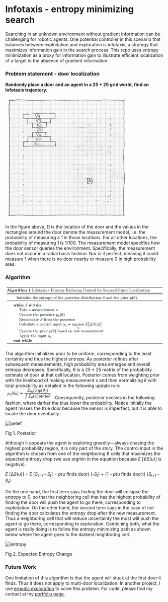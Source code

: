 # Infotaxis - entropy minimizing search

Searching in an unknown environment without gradient information can be challenging
for robotic agents. One potential controller in this scenario that balances between
exploitation and exploration is infotaxis, a strategy that maximizes information
gain in the search process. This repo uses entropy minimization as a proxy for
information gain to illustrate efficient localization of a target in the absence of gradient information.

### Problem statement - door localization

**Randomly place a door and an agent in a 25 * 25 grid world, find an Infotaxis trajectory.**

![problem](images/problem.png)

In the figure above, D is the location of the door and the values in the rectangles
around the door denote the measurement model, i.e. the probability of measuring a 1
in those locations. For all other locations, the probability of measuring 1 is 1/100.
The measurement model specifies how the door sensor queries the environment. Specifically,
the measurement does not occur in a radial basis fashion. Nor is it perfect, meaning it
could measure 1 when there is no door nearby or measure 0 in high probability area.

### Algorithm

![algorithm](images/algorithm.png)

The algorithm initializes prior to be uniform, corresponding to the least certainty
and thus the highest entropy. As posterior refines after subsequent measurements,
high probability area emerges and overall entropy decreases. Specifically, &theta;
is a 25 * 25 matrix of the probability estimate of door at that cell location. Posterior
comes from weighting prior with the likelihood of making measurement x and then normalizing it with total probability as detailed in the following update rule: ![equation](images/update.png) . Consequently, posterior evolves in the following fashion, where darker the blue lower the probability. Notice initially the agent misses the true door because the sensor is imperfect, but it is able to locate the door eventually.

![belief](images/belief.gif)

Fig 1. Posterior

Although it appears the agent is exploring greedily&mdash;always chasing the highest probability region, it is only part of the story. The control input in the algorithm is chosen from one of the neighboring 8 cells that maximizes the expected entropy drop (we use argmin in the equation because *E* [&Delta;*S*(*u*)] is negative).

*E* [&Delta;*S*(*u*)] = *E* [*S*<sub>t+1</sub> - *S*<sub>t</sub>] = *p*(*u* finds door) (-*S*<sub>t</sub>) + (1 - *p*(*u* finds door)) (*S*<sub>t+1</sub> - *S*<sub>t</sub>)

On the one hand, the first term says finding the door will collapse the entropy to 0, so that the neighboring cell that has the highest probability of finding the door will push the agent to go there, corresponding to exploitation. On the other hand, the second term says in the case of not finding the door calculates the entropy drop after the new measurement. Thus a neighboring cell that will reduce uncertainty the most will push the agent to go there, corresponding to exploration. Combining both, what the agent is really doing is to follow the entropy minimizing path as shown below where the agent goes to the darkest neighboring cell.

![entropy](images/entropy.gif)

Fig 2. Expected Entropy Change

### Future Work

One limitation of this algorithm is that the agent will stuck at the first door it finds. Thus it does not apply to multi-door localization. In another project, I use [ergodic exploration](https://github.com/yanweiw/ergodic) to solve this problem. For code, please find my contact at my [portfolio page](yanweiw.github.io). 

